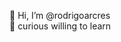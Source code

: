 👋 Hi, I’m @rodrigoarcres<br>
👀 curious willing to learn

<!---
rodrigoarcres/rodrigoarcres is a ✨ special ✨ repository because its `README.md` (this file) appears on your GitHub profile.
You can click the Preview link to take a look at your changes.
--->
